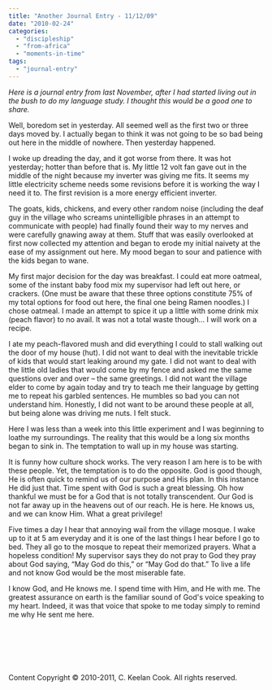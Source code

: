 ```yaml
---
title: "Another Journal Entry - 11/12/09"
date: "2010-02-24"
categories: 
  - "discipleship"
  - "from-africa"
  - "moments-in-time"
tags: 
  - "journal-entry"
---
```


_Here is a journal entry from last November, after I had started living out in the bush to do my language study. I thought this would be a good one to share._

Well, boredom set in yesterday. All seemed well as the first two or three days moved by. I actually began to think it was not going to be so bad being out here in the middle of nowhere. Then yesterday happened.

I woke up dreading the day, and it got worse from there. It was hot yesterday; hotter than before that is. My little 12 volt fan gave out in the middle of the night because my inverter was giving me fits. It seems my little electricity scheme needs some revisions before it is working the way I need it to. The first revision is a more energy efficient inverter.

The goats, kids, chickens, and every other random noise (including the deaf guy in the village who screams unintelligible phrases in an attempt to communicate with people) had finally found their way to my nerves and were carefully gnawing away at them. Stuff that was easily overlooked at first now collected my attention and began to erode my initial naivety at the ease of my assignment out here. My mood began to sour and patience with the kids began to wane.

My first major decision for the day was breakfast. I could eat more oatmeal, some of the instant baby food mix my supervisor had left out here, or crackers. (One must be aware that these three options constitute 75% of my total options for food out here, the final one being Ramen noodles.) I chose oatmeal. I made an attempt to spice it up a little with some drink mix (peach flavor) to no avail. It was not a total waste though... I will work on a recipe.

I ate my peach-flavored mush and did everything I could to stall walking out the door of my house (hut). I did not want to deal with the inevitable trickle of kids that would start leaking around my gate. I did not want to deal with the little old ladies that would come by my fence and asked me the same questions over and over – the same greetings. I did not want the village elder to come by again today and try to teach me their language by getting me to repeat his garbled sentences. He mumbles so bad you can not understand him. Honestly, I did not want to be around these people at all, but being alone was driving me nuts. I felt stuck.

Here I was less than a week into this little experiment and I was beginning to loathe my surroundings. The reality that this would be a long six months began to sink in. The temptation to wall up in my house was starting.

It is funny how culture shock works. The very reason I am here is to be with these people. Yet, the temptation is to do the opposite. God is good though, He is often quick to remind us of our purpose and His plan. In this instance He did just that. Time spent with God is such a great blessing. Oh how thankful we must be for a God that is not totally transcendent. Our God is not far away up in the heavens out of our reach. He is here. He knows us, and we can know Him. What a great privilege!

Five times a day I hear that annoying wail from the village mosque. I wake up to it at 5 am everyday and it is one of the last things I hear before I go to bed. They all go to the mosque to repeat their memorized prayers. What a hopeless condition! My supervisor says they do not pray to God they pray about God saying, “May God do this,” or “May God do that.” To live a life and not know God would be the most miserable fate.

I know God, and He knows me. I spend time with Him, and He with me. The greatest assurance on earth is the familiar sound of God's voice speaking to my heart. Indeed, it was that voice that spoke to me today simply to remind me why He sent me here.

 

 

 

Content Copyright © 2010-2011, C. Keelan Cook. All rights reserved.
